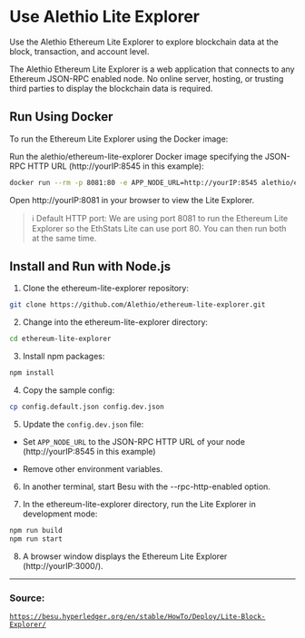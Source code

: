 # Use Alethio Lite Explorer
Use the Alethio Ethereum Lite Explorer to explore blockchain data at the block, transaction, and account level.

The Alethio Ethereum Lite Explorer is a web application that connects to any Ethereum JSON-RPC enabled node. No online server, hosting, or trusting third parties to display the blockchain data is required.

## Run Using Docker
To run the Ethereum Lite Explorer using the Docker image:

Run the alethio/ethereum-lite-explorer Docker image specifying the JSON-RPC HTTP URL (http://yourIP:8545 in this example):
```sh
docker run --rm -p 8081:80 -e APP_NODE_URL=http://yourIP:8545 alethio/ethereum-lite-explorer
```

Open http://yourIP:8081 in your browser to view the Lite Explorer.

> :information_source: Default HTTP port: 
We are using port 8081 to run the Ethereum Lite Explorer so the EthStats Lite can use port 80. You can then run both at the same time.

## Install and Run with Node.js

1. Clone the ethereum-lite-explorer repository:

```sh
git clone https://github.com/Alethio/ethereum-lite-explorer.git
```

2. Change into the ethereum-lite-explorer directory:

```sh
cd ethereum-lite-explorer
```

3. Install npm packages:

```sh
npm install
```

4. Copy the sample config:

```sh
cp config.default.json config.dev.json
```

5. Update the <code>config.dev.json</code> file:

  * Set <code>APP_NODE_URL</code> to the JSON-RPC HTTP URL of your node (http://yourIP:8545 in this example)

  * Remove other environment variables.

6. In another terminal, start Besu with the --rpc-http-enabled option.

7. In the ethereum-lite-explorer directory, run the Lite Explorer in development mode:

```sh
npm run build
npm run start
```
8. A browser window displays the Ethereum Lite Explorer (http://yourIP:3000/).


---

### Source:
<code>https://besu.hyperledger.org/en/stable/HowTo/Deploy/Lite-Block-Explorer/</code>
